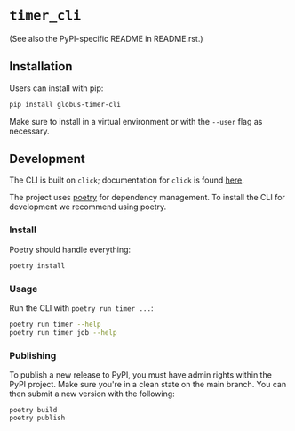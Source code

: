 # `timer_cli`

(See also the PyPI-specific README in README.rst.)

## Installation

Users can install with pip:
```bash
pip install globus-timer-cli
```
Make sure to install in a virtual environment or with the `--user` flag as necessary.

## Development

The CLI is built on `click`; documentation for `click` is found
[here](https://click.palletsprojects.com/en/7.x/).

The project uses [poetry](https://python-poetry.org/) for dependency management.
To install the CLI for development we recommend using poetry.

### Install

Poetry should handle everything:
```bash
poetry install
```

### Usage

Run the CLI with `poetry run timer ...`:
```bash
poetry run timer --help
poetry run timer job --help
```

### Publishing

To publish a new release to PyPI, you must have admin rights within the PyPI
project. Make sure you're in a clean state on the main branch. You can then
submit a new version with the following:
```
poetry build
poetry publish
```
